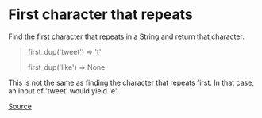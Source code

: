 # First character that repeats

Find the first character that repeats in a String and return that character.

> first_dup('tweet') => 't'
> 
> first_dup('like') => None

This is not the same as finding the character that repeats first.
In that case, an input of 'tweet' would yield 'e'.

[Source](https://www.codewars.com/kata/54f9f4d7c41722304e000bbb)
